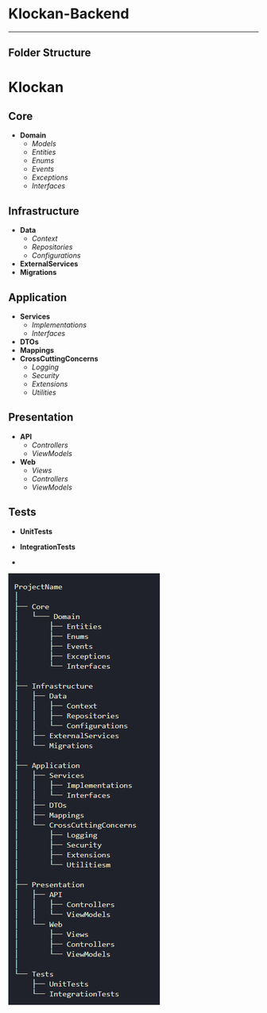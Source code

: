 ﻿# Klockan-Backend 

___

## Folder Structure
# Klockan

## Core
- **Domain**
  - *Models*
  - *Entities*
  - *Enums*
  - *Events*
  - *Exceptions*
  - *Interfaces*

## Infrastructure
- **Data**
  - *Context*
  - *Repositories*
  - *Configurations*
- **ExternalServices**
- **Migrations**

## Application
- **Services**
  - *Implementations*
  - *Interfaces*
- **DTOs**
- **Mappings**
- **CrossCuttingConcerns**
  - *Logging*
  - *Security*
  - *Extensions*
  - *Utilities*

## Presentation
- **API**
  - *Controllers*
  - *ViewModels*
- **Web**
  - *Views*
  - *Controllers*
  - *ViewModels*

## Tests
- **UnitTests**
- **IntegrationTests**

- 

![Folder Structure](./assets/folderStructure.png)

